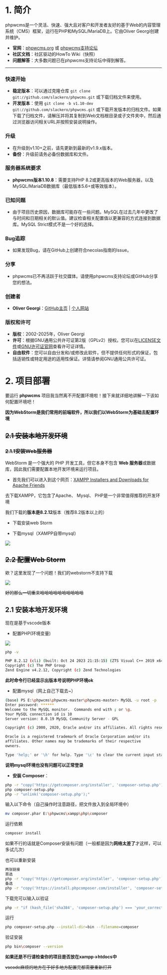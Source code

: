 # 1. 简介

phpwcms是一个灵活、快速、强大且对客户和开发者友好的基于Web的内容管理系统（CMS）框架，运行在PHP和MySQL/MariaDB上。它由Oliver Georgi创建并维护。

- **官网**：[phpwcms.org](https://phpwcms.org/) 或 [phpwcms支持论坛](https://phpwcms.org/forum)
- **社区文档**：社区驱动的HowTo Wiki（快照）
- **问题解答**：大多数问题已在phpwcms支持论坛中得到解答。

<hr>

### **快速开始**

- **稳定版本**：可以通过克隆仓库 `git clone git://github.com/slackero/phpwcms.git` 或下载归档文件来使用。
- **开发版本**：使用 `git clone -b v1.10-dev git://github.com/slackero/phpwcms.git` 或下载开发版本的归档文件。如果下载了归档文件，请解压并将其复制到Web文档根目录或子文件夹中，然后通过浏览器访问相关URL并按照安装说明操作。

### **升级**

- 在升级到v1.10+之前，请先更新到最新的v1.9.x版本。
- **备份**：升级前请务必备份数据库和文件。

### **服务器系统要求**

- **phpwcms版本1.10.8**：需要支持PHP 8.2或更高版本的Web服务器，以及MySQL/MariaDB数据库（最低版本5.6+或等效版本）。

### **已知问题**

- 由于项目历史原因，数据库可能存在一些问题。MySQL在过去几年中更改了与时间和日期相关的默认值。建议检查相关配置值以更兼容的方式连接到数据库。MySQL Strict模式不是一个好的选择。

### **Bug追踪**

- 如果发现Bug，请在GitHub上创建符合necolas指南的Issue。

### **分享**

- phpwcms已不再活跃于社交媒体。请使用phpwcms支持论坛或GitHub分享您的想法。

### **创建者**

- **Oliver Georgi**：[GitHub主页](https://github.com/slackero) | [个人网站](https://webverbund.de/)

### **版权和许可**

- **版权**：2002-2025年，Oliver Georgi
- **许可**：根据GNU通用公共许可证第2版（GPLv2）授权。您可以在[LICENSE文件](https://github.com/slackero/phpwcms/blob/master/LICENSE)或[GNU许可证官网](https://opensource.org/licenses/GPL-2.0)查看许可证详情。
- **自由软件**：您可以自由分发和/或修改此软件，但不提供任何形式的保证，包括适销性或特定用途的适用性保证。详情请参阅GNU通用公共许可证。

<!-- by 施国达 -->

# 2. 项目部署

要运行 **phpwcms** 项目我当然离不开配置环境啦！接下来就详细地讲解一下该如何配置环境吧！

**因为WebStorm是我们常用的前端软件，所以我们以WebStorm为基础去配置环境**

## ~~2.1 安装本地开发环境~~

### ~~2.1.1安装Web服务器~~

WebStorm 是一个强大的 PHP 开发工具，但它本身不包含 **Web 服务器**或数据库，因此我们需要配置本地开发环境来运行项目。

- 首先我们可以进入到这个网页：[XAMPP Installers and Downloads for Apache Friends](https://www.apachefriends.org/zh_cn/index.html)

去下载XAMPP，它包含了Apache、 Mysql、 PHP是一个非常值得推荐的开发环境

我们下载的**版本是8.2.12**版本（推荐8.2版本以上的）

- 下载安装web Storm

- 下载mysql（XAMPP自带mysql）

![](./asset/XAMPP界面.png)

## ~~2.2 配置Web Storm~~

欸？这里发现了一个问题！我们的webstorm不支持下载

![](./asset/webstorm报错.png)

~~好的那么一切重来哈哈哈哈哈哈哈哈哈哈~~

##  2.1 安装本地开发环境

现在是基于vscode版本

- 配置PHP(环境变量)

![](./asset/xampp环境变量配置.png)

~~~bash
php -v

PHP 8.2.12 (cli) (built: Oct 24 2023 21:15:15) (ZTS Visual C++ 2019 x64)
Copyright (c) The PHP Group
Zend Engine v4.2.12, Copyright (c) Zend Technologies
~~~

**此时命令行已经显示出版本号说明PHP环境ok**

- 配置mysql（网上自己下载去~）

~~~bash
(base) PS E:\phpwcms\phpwcms-master\phpwcms-master> MySQL -u root -p
Enter password: ******
Welcome to the MySQL monitor.  Commands end with ; or \g.
Your MySQL connection id is 10
Server version: 8.0.19 MySQL Community Server - GPL

Copyright (c) 2000, 2020, Oracle and/or its affiliates. All rights reserved.

Oracle is a registered trademark of Oracle Corporation and/or its
affiliates. Other names may be trademarks of their respective
owners.

Type 'help;' or '\h' for help. Type '\c' to clear the current input statement.
~~~

**说明mysql环境也没有问题可以正常登录**

- **安装 Composer**：

~~~bash
php -r "copy('https://getcomposer.org/installer', 'composer-setup.php');"
php composer-setup.php
php -r "unlink('composer-setup.php');"
~~~

输入以下命令（自己操作时注意路径，把文件放入到全局环境中）

~~~bash
mv composer.phar E:\phpwcms\xampp\php\composer
~~~

运行依赖

~~~bash
composer install
~~~

如果不行的话就是Composer安装有问题（一般都是因为**网络太差了**才这样，可以多试几次）

也可以重新安装

~~~bash
两张链接
首选
php -r "copy('https://getcomposer.org/installer', 'composer-setup.php');"
备选
php -r "copy('https://install.phpcomposer.com/installer', 'composer-setup.php');"
~~~

下载完可以输入以验证

~~~bash
php -r "if (hash_file('sha384', 'composer-setup.php') === 'your_correct_hash_value') { echo 'Installer verified'; } else { echo 'Installer corrupt'; unlink('composer-setup.php'); } echo PHP_EOL;"
~~~

运行

~~~bash
php composer-setup.php --install-dir=bin --filename=composer
~~~

验证安装

~~~bash
php bin\composer --version
~~~

**如果还是不行请检查你的项目是否放在xampp->htdocs中**

~~vscode麻烦的地方在于好多地方配置完都需要重新打开~~

<!-- by 叶倬禛 -->

